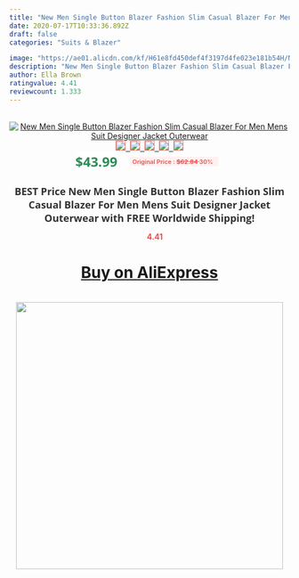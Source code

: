 ```yaml
---
title: "New Men Single Button Blazer Fashion Slim Casual Blazer For Men Mens Suit Designer Jacket Outerwear"
date: 2020-07-17T10:33:36.892Z
draft: false
categories: "Suits & Blazer"

image: "https://ae01.alicdn.com/kf/H61e8fd450def4f3197d4fe023e181b54H/New-Men-Single-Button-Blazer-Fashion-Slim-Casual-Blazer-For-Men-Mens-Suit-Designer-Jacket-Outerwear.jpg"
description: "New Men Single Button Blazer Fashion Slim Casual Blazer For Men Mens Suit Designer Jacket Outerwear"
author: Ella Brown
ratingvalue: 4.41
reviewcount: 1.333
---
```

<br>
<div style="text-align: center;">
<a href="https://s.click.aliexpress.com/e/_AXz3RR" target="_blank" rel="nofollow noopener noreferrer"><img alt="New Men Single Button Blazer Fashion Slim Casual Blazer For Men Mens Suit Designer Jacket Outerwear" class="magnifier-image" src="https://ae01.alicdn.com/kf/H61e8fd450def4f3197d4fe023e181b54H/New-Men-Single-Button-Blazer-Fashion-Slim-Casual-Blazer-For-Men-Mens-Suit-Designer-Jacket-Outerwear.jpg_640x640.jpg">
<br>
<img style="border:1px solid salmon" src="https://ae01.alicdn.com/kf/H61e8fd450def4f3197d4fe023e181b54H/New-Men-Single-Button-Blazer-Fashion-Slim-Casual-Blazer-For-Men-Mens-Suit-Designer-Jacket-Outerwear.jpg_120x120.jpg">&nbsp;&nbsp;<img style="border:1px solid salmon" src="https://ae01.alicdn.com/kf/H019f71a1863d43d982ba7da2a4da998eI/New-Men-Single-Button-Blazer-Fashion-Slim-Casual-Blazer-For-Men-Mens-Suit-Designer-Jacket-Outerwear.jpg_120x120.jpg">&nbsp;&nbsp;<img style="border:1px solid salmon" src="https://ae01.alicdn.com/kf/H9dd9f73f50d4442785cda5f98a2ccc53k/New-Men-Single-Button-Blazer-Fashion-Slim-Casual-Blazer-For-Men-Mens-Suit-Designer-Jacket-Outerwear.jpg_120x120.jpg">&nbsp;&nbsp;<img style="border:1px solid salmon" src="https://ae01.alicdn.com/kf/H2ec09f2028bb44179e65134ec03d5a26x/New-Men-Single-Button-Blazer-Fashion-Slim-Casual-Blazer-For-Men-Mens-Suit-Designer-Jacket-Outerwear.jpg_120x120.jpg">&nbsp;&nbsp;<img style="border:1px solid salmon" src="https://ae01.alicdn.com/kf/Hd3a3e6e525a748079a7b8ffab9076b08l/New-Men-Single-Button-Blazer-Fashion-Slim-Casual-Blazer-For-Men-Mens-Suit-Designer-Jacket-Outerwear.jpg_120x120.jpg"></a></div><br0>
<div style="text-align: center;"><span style="background-color: white; border: 0px; box-sizing: border-box; color: seagreen; display: inline-block; font-family: &quot;open sans&quot; , &quot;arial&quot; , &quot;helvetica&quot; , sans-serif , &quot;heiti&quot;; font-size: 24px; font-stretch: inherit; font-weight: 700; line-height: inherit; margin: 0px 10px 0px 0px; padding: 0px; vertical-align: middle;">$43.99 </span>
<span style="background: rgb(255 , 241 , 241); border-radius: 3px; border: 0px; box-sizing: border-box; color: #ff4747; display: inline-block; font-family: inherit; font-size: 12px; font-stretch: inherit; font-style: inherit; font-variant: inherit; font-weight: 600; line-height: inherit; margin: 0px; padding: 2px 5px; transform: scale(0.9); vertical-align: middle;">Original Price : <b style="text-decoration: line-through;">$62.84 </b> 30%&nbsp;&nbsp;</span></div>
<h1 style="color: #333333; display: inline-block; font-family: &quot;open sans&quot; , &quot;arial&quot; , &quot;helvetica&quot; , sans-serif , &quot;heiti&quot;; font-size: 18px; font-stretch: inherit; font-weight: 700; text-align: center;">BEST Price New Men Single Button Blazer Fashion Slim Casual Blazer For Men Mens Suit Designer Jacket Outerwear with FREE Worldwide Shipping!</h1>
<div style="color: #ff4747; text-align: center;">
<img src="https://4.bp.blogspot.com/-M0ZcTcb-5uY/XleCXlxnR4I/AAAAAAAAAEc/OrjgMkXV1oMQFaCRZj5HQwOCBcu3w1FegCPcBGAYYCw/s1600/star.png" style="height: 15px;">&nbsp;<b>4.41</b></div>
<div class="button_cont" align="center"><a class="buynow_a" href="https://s.click.aliexpress.com/e/_AXz3RR" target="_blank" rel="nofollow noopener noreferrer"><H1>Buy on AliExpress</H1></a></div><br>
<div class="separator" style="clear: both; text-align: center;">
<img src="https://lh3.googleusercontent.com/-pTy5HemUv9M/XlePHvY0dAI/AAAAAAAAAE4/0nX5iRUoIWY8eMW9Dpxeirr157OZliDIgCLcBGAsYHQ/s1600/badge.gif" width="480">
</div>

